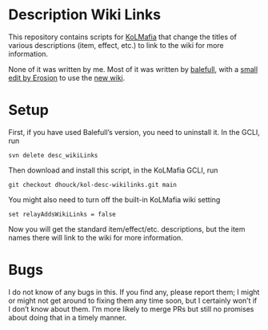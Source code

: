# Description Wiki Links

This repository contains scripts for [KoLMafia](https://github.com/kolmafia/kolmafia) that change the titles of various descriptions (item, effect, etc.) to link to the wiki for more information.

None of it was written by me.  Most of it was written by [balefull](https://github.com/balefull), with a [small edit by Erosion](https://kolmafia.us/threads/r28706-coldfront-wiki-still-linked-to-after-changes-made-in-r28705.30799/#post-177641) to use the [new wiki](https://wiki.kingdomofloathing.com/).

# Setup
First, if you have used Balefullʼs version, you need to uninstall it.  In the GCLI, run
```
svn delete desc_wikiLinks
```

Then download and install this script, in the KoLMafia GCLI, run
```
git checkout dhouck/kol-desc-wikilinks.git main
```

You might also need to turn off the built-in KoLMafia wiki setting
```
set relayAddsWikiLinks = false
```
Now you will get the standard item/effect/etc. descriptions, but the item names there will link to the wiki for more information.

# Bugs
I do not know of any bugs in this.  If you find any, please report them; I might or might not get around to fixing them any time soon, but I certainly wonʼt if I donʼt know about them.  Iʼm more likely to merge PRs but still no promises about doing that in a timely manner.

